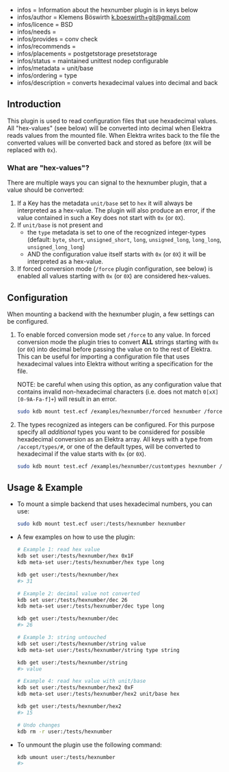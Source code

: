 - infos = Information about the hexnumber plugin is in keys below
- infos/author = Klemens Böswirth <k.boeswirth+git@gmail.com>
- infos/licence = BSD
- infos/needs =
- infos/provides = conv check
- infos/recommends =
- infos/placements = postgetstorage presetstorage
- infos/status = maintained unittest nodep configurable
- infos/metadata = unit/base
- infos/ordering = type
- infos/description = converts hexadecimal values into decimal and back

## Introduction

This plugin is used to read configuration files that use hexadecimal values. All "hex-values" (see below) will be
converted into decimal when Elektra reads values from the mounted file. When Elektra writes back to the file the converted values
will be converted back and stored as before (`0X` will be replaced with `0x`).

### What are "hex-values"?

There are multiple ways you can signal to the hexnumber plugin, that a value should be converted:

1. If a Key has the metadata `unit/base` set to `hex` it will always be interpreted as a hex-value. The plugin will also produce an error,
   if the value contained in such a Key does not start with `0x` (or `0X`).
2. If `unit/base` is not present and
   - the `type` metadata is set to one of the recognized integer-types (default: `byte`, `short`, `unsigned_short`, `long`, `unsigned_long`,
     `long_long`, `unsigned_long_long`)
   - AND the configuration value itself starts with `0x` (or `0X`) it will be interpreted as a hex-value.
3. If forced conversion mode (`/force` plugin configuration, see below) is enabled all values starting with `0x` (or `0X`) are considered hex-values.

## Configuration

When mounting a backend with the hexnumber plugin, a few settings can be configured.

1. To enable forced conversion mode set `/force` to any value. In forced conversion mode the plugin tries to convert **ALL** strings
   starting with `0x` (or `0X`) into decimal before passing the value on to the rest of Elektra. This can be useful for importing a
   configuration file that uses hexadecimal values into Elektra without writing a specification for the file.

   NOTE: be careful when using this option, as any configuration value that contains invalid non-hexadecimal characters
   (i.e. does not match `0[xX][0-9A-Fa-f]+`) will result in an error.

   ```bash
   sudo kdb mount test.ecf /examples/hexnumber/forced hexnumber /force=1
   ```

2. The types recognized as integers can be configured. For this purpose specify all _additional_ types you want to be considered for
   possible hexadecimal conversion as an Elektra array. All keys with a type from `/accept/types/#`, or one of the default types, will
   be converted to hexadecimal if the value starts with `0x` (or `0X`).

   ```bash
   sudo kdb mount test.ecf /examples/hexnumber/customtypes hexnumber /accept/types/#0=customint /accept/types/#1=othercustomint
   ```

## Usage & Example

- To mount a simple backend that uses hexadecimal numbers, you can use:
  ```sh
  sudo kdb mount test.ecf user:/tests/hexnumber hexnumber
  ```
- A few examples on how to use the plugin:

  ```sh
  # Example 1: read hex value
  kdb set user:/tests/hexnumber/hex 0x1F
  kdb meta-set user:/tests/hexnumber/hex type long

  kdb get user:/tests/hexnumber/hex
  #> 31

  # Example 2: decimal value not converted
  kdb set user:/tests/hexnumber/dec 26
  kdb meta-set user:/tests/hexnumber/dec type long

  kdb get user:/tests/hexnumber/dec
  #> 26

  # Example 3: string untouched
  kdb set user:/tests/hexnumber/string value
  kdb meta-set user:/tests/hexnumber/string type string

  kdb get user:/tests/hexnumber/string
  #> value

  # Example 4: read hex value with unit/base
  kdb set user:/tests/hexnumber/hex2 0xF
  kdb meta-set user:/tests/hexnumber/hex2 unit/base hex

  kdb get user:/tests/hexnumber/hex2
  #> 15

  # Undo changes
  kdb rm -r user:/tests/hexnumber
  ```

- To unmount the plugin use the following command:
  ```sh
  kdb umount user:/tests/hexnumber
  #>
  ```
